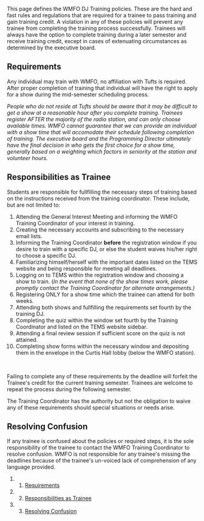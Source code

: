 This page defines the WMFO DJ Training policies. These are the hard and
fast rules and regulations that are required for a trainee to pass
training and gain training credit. A violation in any of these policies
will prevent any trainee from completing the training process
successfully. Trainees will always have the option to complete training
during a later semester and receive training credit, except in cases of
extenuating circumstances as determined by the executive board.

Requirements 
------------

Any individual may train with WMFO, no affiliation with Tufts is
required. After proper completion of training that individual will have
the right to apply for a show during the mid-semester scheduling
process.

*People who do not reside at Tufts should be aware that it may be
difficult to get a show at a reasonable hour after you complete
training. Trainees register AFTER the majority of the radio station, and
can only choose available times. WMFO cannot guarantee that we can
provide an individual with a show time that will accomodate their
schedule following completion of training. The executive board and the
Programming Director ultimately have the final decision in who gets the
first choice for a show time, generally based on a weighting which
factors in seniority at the station and volunteer hours.*

Responsibilities as Trainee 
---------------------------

Students are responsible for fullfilling the necessary steps of training
based on the instructions received from the training coordinator. These
include, but are not limited to:

1.  Attending the General Interest Meeting and informing the WMFO
    Training Coordinator of your interest in training.
2.  Creating the necessary accounts and subscribing to the necessary
    email lists.
3.  Informing the Training Coordinator **before** the registration
    window if you desire to train with a specific DJ, or else the
    student waives his/her right to choose a specific DJ.
4.  Familiarizing himself/herself with the important dates listed on the
    TEMS website and being responsible for meeting all deadlines.
5.  Logging on to TEMS within the registration window and choosing a
    show to train. (*In the event that none of the show times work,
    please promptly contact the Training Coordinator for alternate
    arrangements.)*
6.  Registering ONLY for a show time which the trainee can attend for
    both weeks.
7.  Attending both shows and fullfilling the requirements set fourth by
    the training DJ.
8.  Completing the quiz within the window set fourth by the Training
    Coordinator and listed on the TEMS website sidebar.
9.  Attending a final review session if sufficient score on the quiz is
    not attained.
10. Completing show forms within the necessary window and depositing
    them in the envelope in the Curtis Hall lobby (below the WMFO
    station).

 

Failing to complete any of these requirements by the deadline will
forfeit the Trainee's credit for the current training semester. Trainees
are welcome to repeat the process during the following semester.

The Training Coordinator has the authority but not the obligation to
waive any of these requirements should special situations or needs
arise.

Resolving Confusion 
-------------------

If any trainee is confused about the policies or required steps, it is
the sole responsibility of the trainee to contact the WMFO Training
Coordinator to resolve confusion. WMFO is not responsible for any
trainee's missing the deadlines because of the trainee's un-voiced lack
of comprehension of any language provided.

1.  1. [Requirements](#Requirements)
2.  2. [Responsibilities as Trainee](#Responsibilities_as_Trainee)
3.  3. [Resolving Confusion](#Resolving_Confusion)

